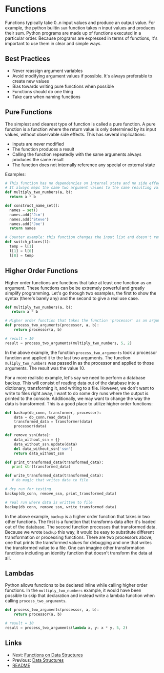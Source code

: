 Functions
=========

Functions typically take 0..n input values and produce an output value. For example, the python builtin `sum` function takes n input values and produces their sum. Python programs are made up of functions executed in a particular order. Because programs are expressed in terms of functions, it's important to use them in clear and simple ways.

Best Practices
--------------
* Never reassign argument variables
* Avoid modifying argument values if possible. It's always preferable to create new values
* Bias towards writing pure functions when possible
* Functions should do one thing
* Take care when naming functions

Pure Functions
--------------
The simplest and clearest type of function is called a pure function. A pure function is a function where the return value is only determined by its input values, without observable side effects. This has several implications:

* Inputs are never modified
* The function produces a result
* Calling the function repeatedly with the same arguments always produces the same result
* The function does not internally reference any special or external state

Examples:

```python
# This function has no dependencies on internal state and no side effects. 
# It always maps the same two argument values to the same resulting value.
def multiply_two_numbers(a, b):
  return a * b

def construct_name_set():
  names = set()
  names.add('Jim')
  names.add('Steve')
  names.add('Joe')
  return names

# Counter example: this function changes the input list and doesn't return anything
def switch_places(l):
  temp = l[1]
  l[1] = l[0]
  l[0] = temp
```

Higher Order Functions
----------------------
Higher order functions are functions that take at least one function as an argument. These functions can be be extremely powerful and greatly simplify programming. Let's go through two examples, the first to show the syntax (there's barely any) and the second to give a real use case.

```python
def multiply_two_numbers(a, b):
   return a * b

# Higher order function that takes the function 'processor' as an argument
def process_two_arguments(processor, a, b):
    return processor(a, b)

# result = 10
result = process_two_arguments(multiply_two_numbers, 5, 2)
```

In the above example, the function `process_two_arguments` took a processor function and applied it to the last two arguments. The function `muliply_two_numbers` was passed in as the processor and applied to those arguments. The result was the value 10.

For a more realistic example, let's say we need to perform a database backup. This will consist of reading data out of the database into a dictionary, transforming it, and writing to a file. However, we don't want to write to files right away, I want to do some dry runs where the output is printed to the console. Additionally, we may want to change the way the data is transformed. This is a good place to utilize higher order functions:

```python
def backup(db_conn, transformer, processor):
    data = db_conn.read_data()
    transformed_data = transformer(data)
    processor(data)

def remove_ssn(data):
    data_without_ssn = {}
    data_without_ssn.update(data)
    del data_without_ssn['ssn']
    return data_without_ssn

def print_transformed_data(transformed_data):
   print str(transformed_data)

def write_transformed_data(transformed_data):
   # do magic that writes data to file

# dry run for testing
backup(db_conn, remove_ssn, print_transformed_data)

# real run where data is written to file
backup(db_conn, remove_ssn, write_transformed_data)
```

In the above example, `backup` is a higher order function that takes in two other functions. The first is a function that transforms data after it's loaded out of the database. The second function processes that transformed data. Because we wrote `backup` this way, it would be easy to substitute different transformation or processing functions. There are two processors above, one that prints the transformed values for debugging and one that writes the transformed value to a file. One can imagine other transformation functions including an identity function that doesn't transform the data at all.


Lambdas
-------
Python allows functions to be declared inline while calling higher order functions. In the `multiply_two_numbers` example, it would have been possible to skip that declaration and instead write a lambda function when calling `process_two_arguments`.

```python
def process_two_arguments(processor, a, b):
    return processor(a, b)

# result = 10
result = process_two_arguments(lambda x, y: x * y, 5, 2)
```

Links
-----
* Next: [Functions on Data Structures](functions_on_data_structures.md)
* Previous: [Data Structures](data_structures.md)
* [README](README.md)
